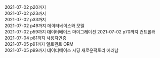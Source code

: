 2021-07-02 p20까지  
2021-07-02 p23까지  
2021-07-02 p33까지  
2021-07-02 p49까지 데이터베이스와 모델  
2021-07-02 p59까지 데이터베이스 마이그레이션 
2021-07-02 p70까지 컨트롤러  
2021-07-04 p81까지 사용자인증    
2021-07-05 p91까지 엘로퀀트 ORM  
2021-07-05 p99까지 데이터베이스 시딩 새로운팩토리 에러남  
 
